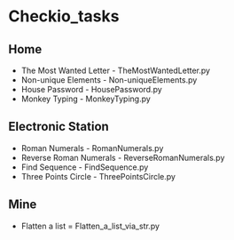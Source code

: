 # Checkio_tasks
## Home
* The Most Wanted Letter - TheMostWantedLetter.py
* Non-unique Elements - Non-uniqueElements.py
* House Password - HousePassword.py
* Monkey Typing - MonkeyTyping.py
## Electronic Station
* Roman Numerals - RomanNumerals.py
* Reverse Roman Numerals - ReverseRomanNumerals.py
* Find Sequence - FindSequence.py
* Three Points Circle - ThreePointsCircle.py
## Mine
* Flatten a list = Flatten_a_list_via_str.py
